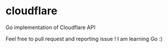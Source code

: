 cloudflare
==========

Go implementation of Cloudflare API

Feel free to pull request and reporting issue ! I am learning Go :)
